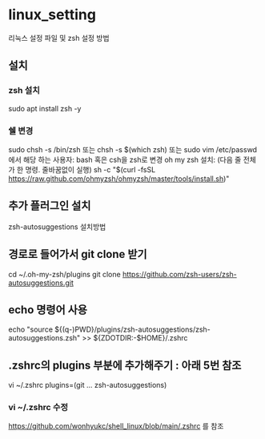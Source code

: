 # linux_setting
리눅스 설정 파일 및 zsh 설정 방법


## 설치
### zsh 설치
sudo apt install zsh -y 
### 쉘 변경 
sudo chsh -s /bin/zsh 또는
chsh -s $(which zsh) 또는
sudo vim /etc/passwd 에서 해당 하는 사용자: bash 혹은 csh을 zsh로 변경
oh my zsh 설치:  (다음 줄 전체가 한 명령. 줄바꿈없이 실행)
sh -c "$(curl -fsSL https://raw.github.com/ohmyzsh/ohmyzsh/master/tools/install.sh)"

## 추가 플러그인 설치

zsh-autosuggestions 설치방법

## 경로로 들어가서 git clone 받기
cd ~/.oh-my-zsh/plugins 
git clone https://github.com/zsh-users/zsh-autosuggestions.git

## echo 명령어 사용
echo "source ${(q-)PWD}/plugins/zsh-autosuggestions/zsh-autosuggestions.zsh" >> ${ZDOTDIR:-$HOME}/.zshrc

## .zshrc의 plugins 부분에 추가해주기 : 아래 5번 참조
vi ~/.zshrc
plugins=(git ... zsh-autosuggestions)

### vi ~/.zshrc 수정
https://github.com/wonhyukc/shell_linux/blob/main/.zshrc  를 참조
